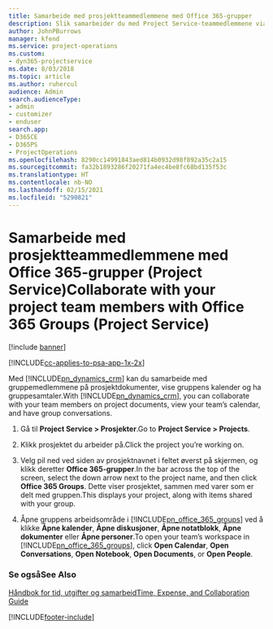 ```yaml
---
title: Samarbeide med prosjektteammedlemmene med Office 365-grupper
description: Slik samarbeider du med Project Service-teammedlemmene via Office 365-grupper
author: JohnPBurrows
manager: kfend
ms.service: project-operations
ms.custom:
- dyn365-projectservice
ms.date: 8/03/2018
ms.topic: article
ms.author: ruhercul
audience: Admin
search.audienceType:
- admin
- customizer
- enduser
search.app:
- D365CE
- D365PS
- ProjectOperations
ms.openlocfilehash: 8290cc14991843aed814b0932d98f892a35c2a15
ms.sourcegitcommit: fa32b1893286f20271fa4ec4be8fc68bd135f53c
ms.translationtype: HT
ms.contentlocale: nb-NO
ms.lasthandoff: 02/15/2021
ms.locfileid: "5290821"
---
```

# <a name="collaborate-with-your-project-team-members-with-office-365-groups-project-service"></a><span data-ttu-id="4a5da-103">Samarbeide med prosjektteammedlemmene med Office 365-grupper (Project Service)</span><span class="sxs-lookup"><span data-stu-id="4a5da-103">Collaborate with your project team members with Office 365 Groups (Project Service)</span></span>

[!include [banner](../includes/psa-now-project-operations.md)]

[!INCLUDE[cc-applies-to-psa-app-1x-2x](../includes/cc-applies-to-psa-app-1x-2x.md)]

<span data-ttu-id="4a5da-104">Med [!INCLUDE[pn_dynamics_crm](../includes/pn-dynamics-crm.md)] kan du samarbeide med gruppemedlemmene på prosjektdokumenter, vise gruppens kalender og ha gruppesamtaler.</span><span class="sxs-lookup"><span data-stu-id="4a5da-104">With [!INCLUDE[pn_dynamics_crm](../includes/pn-dynamics-crm.md)], you can collaborate with your team members on project documents, view your team’s calendar, and have group conversations.</span></span>  
  
1. <span data-ttu-id="4a5da-105">Gå til **Project Service > Prosjekter**.</span><span class="sxs-lookup"><span data-stu-id="4a5da-105">Go to **Project Service > Projects**.</span></span>  
  
2. <span data-ttu-id="4a5da-106">Klikk prosjektet du arbeider på.</span><span class="sxs-lookup"><span data-stu-id="4a5da-106">Click the project you’re working on.</span></span>  
  
3. <span data-ttu-id="4a5da-107">Velg pil ned ved siden av prosjektnavnet i feltet øverst på skjermen, og klikk deretter **Office 365-grupper**.</span><span class="sxs-lookup"><span data-stu-id="4a5da-107">In the bar across the top of the screen, select the down arrow next to the project name, and then click **Office 365 Groups**.</span></span> <span data-ttu-id="4a5da-108">Dette viser prosjektet, sammen med varer som er delt med gruppen.</span><span class="sxs-lookup"><span data-stu-id="4a5da-108">This displays your project, along with items shared with your group.</span></span>  
  
4. <span data-ttu-id="4a5da-109">Åpne gruppens arbeidsområde i [!INCLUDE[pn_office_365_groups](../includes/pn-office-365-groups.md)] ved å klikke **Åpne kalender**, **Åpne diskusjoner**, **Åpne notatblokk**, **Åpne dokumenter** eller **Åpne personer**.</span><span class="sxs-lookup"><span data-stu-id="4a5da-109">To open your team’s workspace in [!INCLUDE[pn_office_365_groups](../includes/pn-office-365-groups.md)], click **Open Calendar**, **Open Conversations**, **Open Notebook**, **Open Documents**, or **Open People**.</span></span>  
  
### <a name="see-also"></a><span data-ttu-id="4a5da-110">Se også</span><span class="sxs-lookup"><span data-stu-id="4a5da-110">See Also</span></span>  
 [<span data-ttu-id="4a5da-111">Håndbok for tid, utgifter og samarbeid</span><span class="sxs-lookup"><span data-stu-id="4a5da-111">Time, Expense, and Collaboration Guide</span></span>](../psa/time-expense-collaboration-guide.md)


[!INCLUDE[footer-include](../includes/footer-banner.md)]